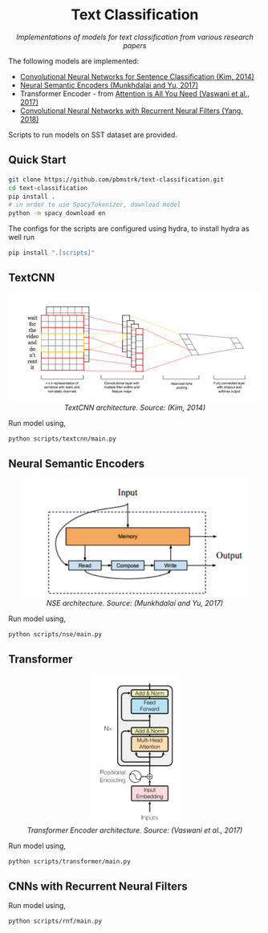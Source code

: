 <div align="center">

<h1> Text Classification </h1>

*Implementations of models for text classification from various research papers*

</div>


The following models are implemented:
- [Convolutional Neural Networks for Sentence Classification (Kim, 2014)](https://www.aclweb.org/anthology/D14-1181/)
- [Neural Semantic Encoders (Munkhdalai and Yu, 2017)](https://arxiv.org/abs/1607.04315)
- Transformer Encoder - from [Attention is All You Need (Vaswani et al., 2017)](https://arxiv.org/abs/1706.03762)
- [Convolutional Neural Networks with Recurrent Neural Filters (Yang, 2018)](https://arxiv.org/abs/1808.09315)

Scripts to run models on SST dataset are provided.

## Quick Start

```bash
git clone https://github.com/pbmstrk/text-classification.git
cd text-classification
pip install .
# in order to use SpacyTokenizer, download model
python -m spacy download en
```

The configs for the scripts are configured using hydra, to install hydra as well run
```bash
pip install ".[scripts]"
```

## TextCNN

<p align="center">
  <img src="img/textcnn.png" width=625px/>
  <br>
  <em>TextCNN architecture. Source: (Kim, 2014)</em>
</p>

Run model using,

```
python scripts/textcnn/main.py
```

## Neural Semantic Encoders


<p align="center">
  <img src="img/nse.png" width=450px/>
  <br>
  <em>NSE architecture. Source: (Munkhdalai and Yu, 2017)</em>
</p>

Run model using,

```
python scripts/nse/main.py
```

## Transformer

<p align="center">
  <img src="img/transformer.png" height=300px/>
  <br>
  <em>Transformer Encoder architecture. Source: (Vaswani et al., 2017)</em>
</p>

Run model using,

```
python scripts/transformer/main.py
```

## CNNs with Recurrent Neural Filters

Run model using,

```
python scripts/rnf/main.py
```
